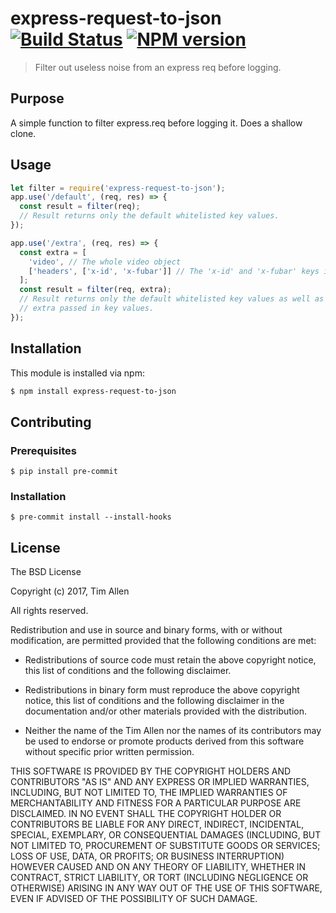 # express-request-to-json [![Build Status](https://travis-ci.org/noblesamurai/node-express-request-to-json.svg?branch=master)](http://travis-ci.org/noblesamurai/node-express-request-to-json) [![NPM version](https://badge-me.herokuapp.com/api/npm/express-request-to-json.png)](http://badges.enytc.com/for/npm/express-request-to-json)

> Filter out useless noise from an express req before logging.

## Purpose

A simple function to filter express.req before logging it.  Does a shallow clone.

## Usage

```js
let filter = require('express-request-to-json');
app.use('/default', (req, res) => {
  const result = filter(req);
  // Result returns only the default whitelisted key values.
});

app.use('/extra', (req, res) => {
  const extra = [
    'video', // The whole video object
    ['headers', ['x-id', 'x-fubar']] // The 'x-id' and 'x-fubar' keys in the header object
  ];
  const result = filter(req, extra);
  // Result returns only the default whitelisted key values as well as the
  // extra passed in key values.
});
```

## Installation

This module is installed via npm:

``` bash
$ npm install express-request-to-json
```

## Contributing

### Prerequisites

```
$ pip install pre-commit
```

### Installation

```
$ pre-commit install --install-hooks
```

## License

The BSD License

Copyright (c) 2017, Tim Allen

All rights reserved.

Redistribution and use in source and binary forms, with or without modification,
are permitted provided that the following conditions are met:

* Redistributions of source code must retain the above copyright notice, this
  list of conditions and the following disclaimer.

* Redistributions in binary form must reproduce the above copyright notice, this
  list of conditions and the following disclaimer in the documentation and/or
  other materials provided with the distribution.

* Neither the name of the Tim Allen nor the names of its
  contributors may be used to endorse or promote products derived from
  this software without specific prior written permission.

THIS SOFTWARE IS PROVIDED BY THE COPYRIGHT HOLDERS AND CONTRIBUTORS "AS IS" AND
ANY EXPRESS OR IMPLIED WARRANTIES, INCLUDING, BUT NOT LIMITED TO, THE IMPLIED
WARRANTIES OF MERCHANTABILITY AND FITNESS FOR A PARTICULAR PURPOSE ARE
DISCLAIMED. IN NO EVENT SHALL THE COPYRIGHT HOLDER OR CONTRIBUTORS BE LIABLE FOR
ANY DIRECT, INDIRECT, INCIDENTAL, SPECIAL, EXEMPLARY, OR CONSEQUENTIAL DAMAGES
(INCLUDING, BUT NOT LIMITED TO, PROCUREMENT OF SUBSTITUTE GOODS OR SERVICES;
LOSS OF USE, DATA, OR PROFITS; OR BUSINESS INTERRUPTION) HOWEVER CAUSED AND ON
ANY THEORY OF LIABILITY, WHETHER IN CONTRACT, STRICT LIABILITY, OR TORT
(INCLUDING NEGLIGENCE OR OTHERWISE) ARISING IN ANY WAY OUT OF THE USE OF THIS
SOFTWARE, EVEN IF ADVISED OF THE POSSIBILITY OF SUCH DAMAGE.

